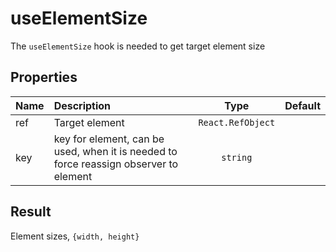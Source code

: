 # useElementSize

The `useElementSize` hook is needed to get target element size

## Properties

| Name | Description                                                                           |       Type        | Default |
| :--- | :------------------------------------------------------------------------------------ | :---------------: | :-----: |
| ref  | Target element                                                                        | `React.RefObject` |         |
| key  | key for element, can be used, when it is needed to force reassign observer to element |     `string`      |         |

## Result

Element sizes, `{width, height}`
